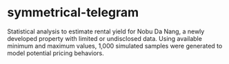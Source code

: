 # symmetrical-telegram
Statistical analysis to estimate rental yield for Nobu Da Nang, a newly developed property with limited or undisclosed data. Using available minimum and maximum values, 1,000 simulated samples were generated to model potential pricing behaviors.
